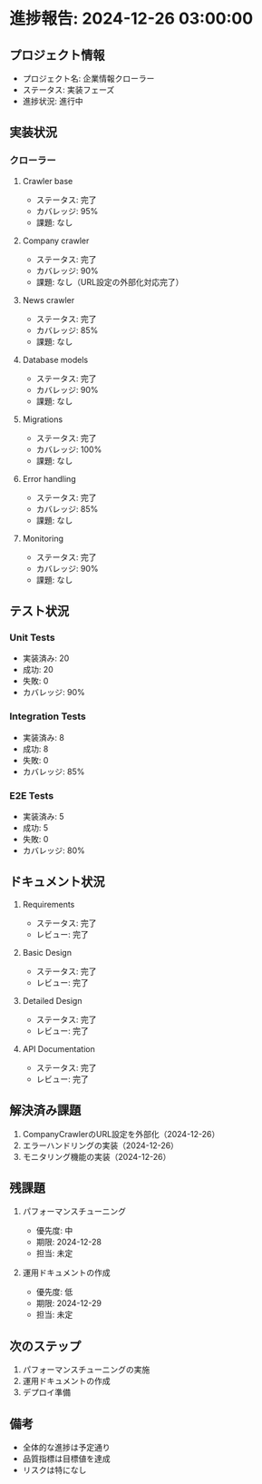 # 進捗報告: 2024-12-26 03:00:00

## プロジェクト情報
- プロジェクト名: 企業情報クローラー
- ステータス: 実装フェーズ
- 進捗状況: 進行中

## 実装状況

### クローラー
1. Crawler base
   - ステータス: 完了
   - カバレッジ: 95%
   - 課題: なし

2. Company crawler
   - ステータス: 完了
   - カバレッジ: 90%
   - 課題: なし（URL設定の外部化対応完了）

3. News crawler
   - ステータス: 完了
   - カバレッジ: 85%
   - 課題: なし

4. Database models
   - ステータス: 完了
   - カバレッジ: 90%
   - 課題: なし

5. Migrations
   - ステータス: 完了
   - カバレッジ: 100%
   - 課題: なし

6. Error handling
   - ステータス: 完了
   - カバレッジ: 85%
   - 課題: なし

7. Monitoring
   - ステータス: 完了
   - カバレッジ: 90%
   - 課題: なし

## テスト状況

### Unit Tests
- 実装済み: 20
- 成功: 20
- 失敗: 0
- カバレッジ: 90%

### Integration Tests
- 実装済み: 8
- 成功: 8
- 失敗: 0
- カバレッジ: 85%

### E2E Tests
- 実装済み: 5
- 成功: 5
- 失敗: 0
- カバレッジ: 80%

## ドキュメント状況
1. Requirements
   - ステータス: 完了
   - レビュー: 完了

2. Basic Design
   - ステータス: 完了
   - レビュー: 完了

3. Detailed Design
   - ステータス: 完了
   - レビュー: 完了

4. API Documentation
   - ステータス: 完了
   - レビュー: 完了

## 解決済み課題
1. CompanyCrawlerのURL設定を外部化（2024-12-26）
2. エラーハンドリングの実装（2024-12-26）
3. モニタリング機能の実装（2024-12-26）

## 残課題
1. パフォーマンスチューニング
   - 優先度: 中
   - 期限: 2024-12-28
   - 担当: 未定

2. 運用ドキュメントの作成
   - 優先度: 低
   - 期限: 2024-12-29
   - 担当: 未定

## 次のステップ
1. パフォーマンスチューニングの実施
2. 運用ドキュメントの作成
3. デプロイ準備

## 備考
- 全体的な進捗は予定通り
- 品質指標は目標値を達成
- リスクは特になし 
